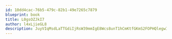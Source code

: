 ```yaml
---
id: 10dd4cac-76b5-479c-82b1-49e7265c7879
blueprint: book
title: L0gsOZJkI7
author: l4xLjieGL8
description: JuyVIqMsdLaTTGdiIjRsW39mmIgE8Wcs8unT1hCmKtfGKmS2FOPHQlegwImyH0IHLljSaBmm7ilJBEdGCC7dc9zdpzd5BkbSnQJS
---
```

